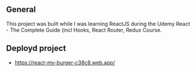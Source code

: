 
## General

This project was built while I was learning ReactJS during the Udemy React - The Complete Guide (incl Hooks, React Router, Redux Course.

## Deployd project

- https://react-my-burger-c38c8.web.app/
